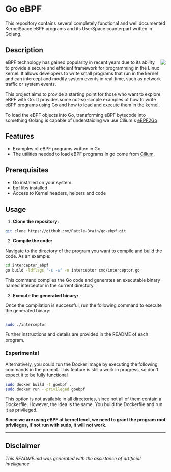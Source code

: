 # Go eBPF

This repository contains several completely functional and well documented KernelSpace eBPF programs and its UserSpace counterpart written in Golang.

## Description

<img src="https://ebpf-go.dev/ebpf-go.png" align=right>

eBPF technology has gained popularity in recent years due to its ability to provide a secure and efficient framework for programming in the Linux kernel. It allows developers to write small programs that run in the kernel and can intercept and modify system events in real-time, such as network traffic or system events.

This project aims to provide a starting point for those who want to explore eBPF with Go. It provides some not-so-simple examples of how to write eBPF programs using Go and how to load and execute them in the kernel.

To load the eBPF objects into Go, transforming eBPF bytecode into something Golang is capable of understaiding we use Cilium's [eBPF2Go](https://github.com/cilium/ebpf/tree/main/cmd/bpf2go)

## Features

- Examples of eBPF programs written in Go.
- The utilities needed to load eBPF programs in go come from [Cilium](https://github.com/cilium/ebpf).

## Prerequisites

- Go installed on your system.
- bpf libs installed
- Access to Kernel headers, helpers and code

## Usage

1. **Clone the repository:**

```bash
git clone https://github.com/Rattle-Brain/go-ebpf.git
```

2. **Compile the code:**

Navigate to the directory of the program you want to compile and build the code. As an example:

```bash
cd interceptor_ebpf
go build -ldflags "-s -w" -o interceptor cmd/interceptor.go
```

This command compiles the Go code and generates an executable binary named interceptor in the current directory.

3. **Execute the generated binary:**

Once the compilation is successful, run the following command to execute the generated binary:

```bash

sudo ./interceptor
```

Further instructions and details are provided in the README of each program.

### Experimental

Alternatively, you could run the Docker Image by executing the following commands in the prompt. This feature is still a work in progress, so don't expect
it to be fully functional
```bash
sudo docker build -t goebpf .
sudo docker run --privileged goebpf
```

This option is not available in all directories, since not all of them contain a Dockerfile. However, the idea is the same. You build the Dockerfile
and run it as privileged.

**Since we are using eBPF at kernel level, we need to grant the program root privileges, if not run with sudo, it will not work.**

---
## Disclaimer

*This README.md was generated with the assistance of artificial intelligence.*
